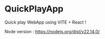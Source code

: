 # QuickPlayApp
Quick play WebApp using VITE + React !

Node version : https://nodejs.org/dist/v22.14.0/